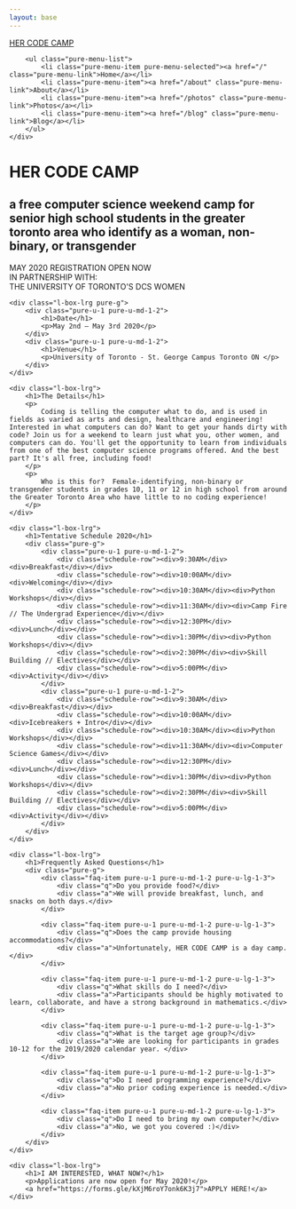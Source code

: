 ```yaml
---
layout: base
---
```


<div class="header">
    <div class="home-menu pure-menu pure-menu-horizontal pure-menu-fixed">
        <a class="pure-menu-heading" href="">HER CODE CAMP</a>

        <ul class="pure-menu-list">
            <li class="pure-menu-item pure-menu-selected"><a href="/" class="pure-menu-link">Home</a></li>
            <li class="pure-menu-item"><a href="/about" class="pure-menu-link">About</a></li>
            <li class="pure-menu-item"><a href="/photos" class="pure-menu-link">Photos</a></li>
            <li class="pure-menu-item"><a href="/blog" class="pure-menu-link">Blog</a></li>
        </ul>
    </div>

</div>

<div class="splash-container">
    <div class="splash">
        <h1>HER CODE CAMP</h1>
        <h2>
            a free computer science weekend camp for senior high school students in the greater toronto area who identify as a woman, non-binary, or transgender
        </h2>
        <div>
            MAY 2020 REGISTRATION
            OPEN NOW
        </div>
        <div>
            IN PARTNERSHIP WITH:<br/>
            THE UNIVERSITY OF TORONTO'S DCS WOMEN
        </div>
    </div>
</div>

<div class="content-wrapper">

    <div class="l-box-lrg pure-g">
        <div class="pure-u-1 pure-u-md-1-2">
            <h1>Date</h1>
            <p>May 2nd – May 3rd 2020</p>
        </div>
        <div class="pure-u-1 pure-u-md-1-2">
            <h1>Venue</h1>
            <p>University of Toronto - St. George Campus Toronto ON </p>
        </div>
    </div>

    <div class="l-box-lrg">
        <h1>The Details</h1>
        <p>
            Coding is telling the computer what to do, and is used in fields as varied as arts and design, healthcare and engineering! Interested in what computers can do? Want to get your hands dirty with code? Join us for a weekend to learn just what you, other women, and computers can do. You'll get the opportunity to learn from individuals from one of the best computer science programs offered. And the best part? It's all free, including food!
        </p>
        <p>
            Who is this for?  Female-identifying, non-binary or transgender students in grades 10, 11 or 12 in high school from around the Greater Toronto Area who have little to no coding experience!
        </p>
    </div>

    <div class="l-box-lrg">
        <h1>Tentative Schedule 2020</h1>
        <div class="pure-g">
            <div class="pure-u-1 pure-u-md-1-2">
                <div class="schedule-row"><div>9:30AM</div><div>Breakfast</div></div>
                <div class="schedule-row"><div>10:00AM</div><div>Welcoming</div></div>
                <div class="schedule-row"><div>10:30AM</div><div>Python Workshops</div></div>
                <div class="schedule-row"><div>11:30AM</div><div>Camp Fire // The Undergrad Experience</div></div>
                <div class="schedule-row"><div>12:30PM</div><div>Lunch</div></div>
                <div class="schedule-row"><div>1:30PM</div><div>Python Workshops</div></div>
                <div class="schedule-row"><div>2:30PM</div><div>Skill Building // Electives</div></div>
                <div class="schedule-row"><div>5:00PM</div><div>Activity</div></div>
            </div>
            <div class="pure-u-1 pure-u-md-1-2">
                <div class="schedule-row"><div>9:30AM</div><div>Breakfast</div></div>
                <div class="schedule-row"><div>10:00AM</div><div>Icebreakers + Intro</div></div>
                <div class="schedule-row"><div>10:30AM</div><div>Python Workshops</div></div>
                <div class="schedule-row"><div>11:30AM</div><div>Computer Science Games</div></div>
                <div class="schedule-row"><div>12:30PM</div><div>Lunch</div></div>
                <div class="schedule-row"><div>1:30PM</div><div>Python Workshops</div></div>
                <div class="schedule-row"><div>2:30PM</div><div>Skill Building // Electives</div></div>
                <div class="schedule-row"><div>5:00PM</div><div>Activity</div></div>
            </div>
        </div>
    </div>

    <div class="l-box-lrg">
        <h1>Frequently Asked Questions</h1>
        <div class="pure-g">
            <div class="faq-item pure-u-1 pure-u-md-1-2 pure-u-lg-1-3">
                <div class="q">Do you provide food?</div>
                <div class="a">We will provide breakfast, lunch, and snacks on both days.</div>
            </div>

            <div class="faq-item pure-u-1 pure-u-md-1-2 pure-u-lg-1-3">
                <div class="q">Does the camp provide housing accommodations?</div>
                <div class="a">Unfortunately, HER CODE CAMP is a day camp.</div>
            </div>

            <div class="faq-item pure-u-1 pure-u-md-1-2 pure-u-lg-1-3">
                <div class="q">What skills do I need?</div>
                <div class="a">Participants should be highly motivated to learn, collaborate, and have a strong background in mathematics.</div>
            </div>

            <div class="faq-item pure-u-1 pure-u-md-1-2 pure-u-lg-1-3">
                <div class="q">What is the target age group?</div>
                <div class="a">We are looking for participants in grades 10-12 for the 2019/2020 calendar year. </div>
            </div>

            <div class="faq-item pure-u-1 pure-u-md-1-2 pure-u-lg-1-3">
                <div class="q">Do I need programming experience?</div>
                <div class="a">No prior coding experience is needed.</div>
            </div>

            <div class="faq-item pure-u-1 pure-u-md-1-2 pure-u-lg-1-3">
                <div class="q">Do I need to bring my own computer?</div>
                <div class="a">No, we got you covered :)</div>
            </div>
        </div>
    </div>

    <div class="l-box-lrg">
        <h1>I AM INTERESTED, WHAT NOW?</h1>
        <p>Applications are now open for May 2020!</p>
        <a href="https://forms.gle/kXjM6roY7onk6K3j7">APPLY HERE!</a>
    </div>

</div>
